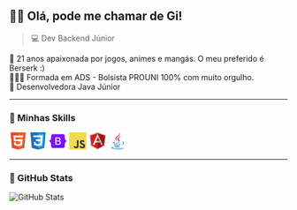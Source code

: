 ## 👋🏻 Olá, pode me chamar de <strong>Gi!</strong>

> 💻 Dev Backend Júnior <br>

🎂 21 anos apaixonada por jogos, animes e mangás. O meu preferido é Berserk :) <br>
👩🏻‍🎓 Formada em ADS - Bolsista PROUNI 100% com muito orgulho. <br>
💼 Desenvolvedora Java Júnior

---

### 🚀 Minhas Skills
<code><img height="32" src="https://raw.githubusercontent.com/devicons/devicon/master/icons/html5/html5-original.svg"></code>
<code><img height="32" src="https://raw.githubusercontent.com/devicons/devicon/master/icons/css3/css3-original.svg"></code>
<code><img height="32" src="https://raw.githubusercontent.com/devicons/devicon/master/icons/bootstrap/bootstrap-original.svg"></code>
<code><img height="32" src="https://raw.githubusercontent.com/devicons/devicon/master/icons/javascript/javascript-original.svg"></code>
<code><img height="32" src="https://raw.githubusercontent.com/devicons/devicon/master/icons/angularjs/angularjs-original.svg"></code>
<code><img height="32" src="https://raw.githubusercontent.com/devicons/devicon/master/icons/java/java-original.svg"></code>

---

### 🐙 GitHub Stats
![GitHub Stats](https://github-readme-stats.vercel.app/api/top-langs/?username=giovanamacedo&layout=compact&theme=dracula)
